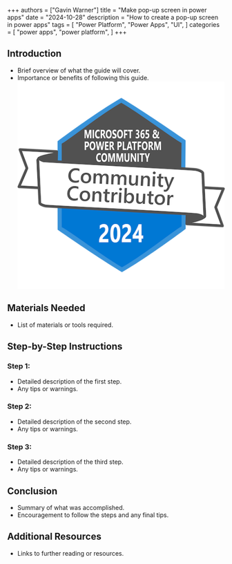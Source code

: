 +++
authors = ["Gavin Warner"]
title = "Make pop-up screen in power apps"
date = "2024-10-28"
description = "How to create a pop-up screen in power apps"
tags = [
    "Power Platform",
    "Power Apps",
    "UI",
]
categories = [
    "power apps",
    "power platform",
]
+++

## Introduction
- Brief overview of what the guide will cover.
- Importance or benefits of following this guide.
![test](community-contributor-2024.png "test")
## Materials Needed
- List of materials or tools required.

## Step-by-Step Instructions

### Step 1:
- Detailed description of the first step.
- Any tips or warnings.

### Step 2:
- Detailed description of the second step.
- Any tips or warnings.

### Step 3:
- Detailed description of the third step.
- Any tips or warnings.

## Conclusion
- Summary of what was accomplished.
- Encouragement to follow the steps and any final tips.

## Additional Resources
- Links to further reading or resources.